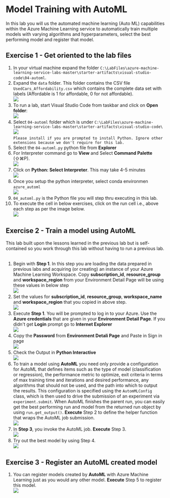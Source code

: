 # Model Training with AutoML

In this lab you will us the automated machine learning (Auto ML) capabilities within the Azure Machine Learning service to automatically train multiple models with varying algorithms and hyperparameters, select the best performing model and register that model.

## Exercise 1 - Get oriented to the lab files

1. In your virtual machine expand the folder `C:\LabFiles\azure-machine-learning-service-labs-master\starter-artifacts\visual-studio-code\04-automl`.<br/>
2. Expand the `data` folder. This folder contains the CSV file `UsedCars_Affordability.csv` which contains the complete data set with labels (Affordable is 1 for affordable, 0 for not affordable).<br/>
<img src="images/data1.jpg"/><br/>
3. To run a lab, start Visual Studio Code from taskbar and click on **Open folder**:<br/>
<img src="images/code.jpg"/><br/>
4. Select `04-automl` folder which is under `C:\LabFiles\azure-machine-learning-service-labs-master\starter-artifacts\visual-studio-code\`<br/>
<img src="images/auto.jpg"/><br/>
``
Please install if you are prompted to install Python. Ignore other extensions because we don't require for this lab.
``
5. Select the `04-automl.py` python file from **Explorer**<br/>
6. For Interpreter command go to **View** and Select **Command Palette** (⇧⌘P).<br/>
<img src="images/lab26.jpg"/><br/>
7. Click on **Python: Select Interpreter**. This may take 4-5 minutes<br/>
<img src="images/select.jpg"/><br/>
8. Once you setup the python interpreter, select conda environmen `azure_automl`<br/>
<img src="images/python.jpg"/><br/>
9. `04_automl.py` is the Python file you will step thru executing in this lab.<br/>
10. To execute the cell in below exercises, click on the run cell i.e., above each step as per the image below.<br/>
<img src="images/lab04.jpg"/><br/>

## Exercise 2 - Train a model using AutoML

This lab built upon the lessons learned in the previous lab but is self-contained so you work through this lab without having to run a previous lab.<br/><br/>
1. Begin with **Step 1**. In this step you are loading the data prepared in previous labs and acquiring (or creating) an instance of your Azure Machine Learning Workspace. Copy **subscription_id**, **resource_group** and **workspace_region** from your Environment Detail Page will be using these values in below step<br/>
<img src="images/cred2.jpg"/><br/>
2. Set the values for **subscription_id**, **resource_group**, **workspace_name** and **workspace_region** that you copied in above step.<br/>
<img src="images/aut.jpg"/><br/>
3. Execute **Step 1**. You will be prompted to log in to your Azure. Use the **Azure credentials** that are given in your **Environment Detail Page**. If you didn't get **Login** prompt go to **Internet Explorer**<br/>
<img src="images/sign.jpg"/><br/>
4. Copy the **Password** from **Environment Detali Page** and Paste in Sign in page<br/>
<img src="images/pass.jpg"/><br/>
5. Check the Output in **Python Interactive**<br/>
<img src="images/lab21.jpg"/><br/>
6. To train a model using **AutoML** you need only provide a configuration for AutoML that defines items such as the type of model (classification or regression), the performance metric to optimize, exit criteria in terms of max training time and iterations and desired performance, any algorithms that should not be used, and the path into which to output the results. This configuration is specified using the `AutomMLConfig` class, which is then used to drive the submission of an experiment via `experiment.submit`. When AutoML finishes the parent run, you can easily get the best performing run and model from the returned run object by using `run.get_output()`. **Execute** Step 2 to define the helper function that wraps the AutoML job submission.<br/>
<img src="images/lab22.jpg"/><br/>
7. In **Step 3**, you invoke the AutoML job. **Execute** Step 3.<br/>
<img src="images/lab23.jpg"/><br/>
8. Try out the best model by using Step 4.<br/>
<img src="images/lab24.jpg"/><br/>

## Exercise 3 - Register an AutoML created model

1. You can register models created by **AutoML** with Azure Machine Learning just as you would any other model. **Execute** Step 5 to register this model.<br/>
<img src="images/lab25.jpg"/><br/>
